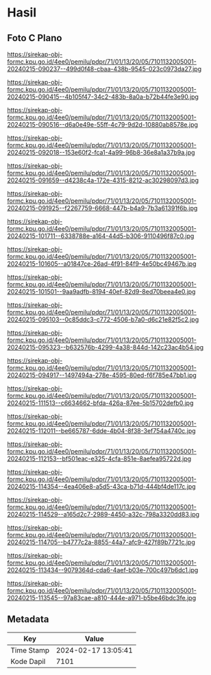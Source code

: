 # Hasil

## Foto C Plano

https://sirekap-obj-formc.kpu.go.id/4ee0/pemilu/pdpr/71/01/13/20/05/7101132005001-20240215-090237--499d0f48-cbaa-438b-9545-023c0973da27.jpg

https://sirekap-obj-formc.kpu.go.id/4ee0/pemilu/pdpr/71/01/13/20/05/7101132005001-20240215-090415--4b105f47-34c2-483b-8a0a-b72b44fe3e90.jpg

https://sirekap-obj-formc.kpu.go.id/4ee0/pemilu/pdpr/71/01/13/20/05/7101132005001-20240215-090516--d6a0e49e-55ff-4c79-9d2d-10880ab8578e.jpg

https://sirekap-obj-formc.kpu.go.id/4ee0/pemilu/pdpr/71/01/13/20/05/7101132005001-20240215-092018--153e60f2-fca1-4a99-96b8-36e8a1a37b9a.jpg

https://sirekap-obj-formc.kpu.go.id/4ee0/pemilu/pdpr/71/01/13/20/05/7101132005001-20240215-091659--d4238c4a-172e-4315-8212-ac30298097d3.jpg

https://sirekap-obj-formc.kpu.go.id/4ee0/pemilu/pdpr/71/01/13/20/05/7101132005001-20240215-091925--f2267759-6668-447b-b4a9-7b3a61391f6b.jpg

https://sirekap-obj-formc.kpu.go.id/4ee0/pemilu/pdpr/71/01/13/20/05/7101132005001-20240215-101711--6338788e-a164-44d5-b306-9110496f87c0.jpg

https://sirekap-obj-formc.kpu.go.id/4ee0/pemilu/pdpr/71/01/13/20/05/7101132005001-20240215-101605--a01847ce-26ad-4f91-84f9-4e50bc49467b.jpg

https://sirekap-obj-formc.kpu.go.id/4ee0/pemilu/pdpr/71/01/13/20/05/7101132005001-20240215-101501--9aa9adfb-8194-40ef-82d9-8ed70beea4e0.jpg

https://sirekap-obj-formc.kpu.go.id/4ee0/pemilu/pdpr/71/01/13/20/05/7101132005001-20240215-095103--0c85ddc3-c772-4506-b7a0-d6c21e82f5c2.jpg

https://sirekap-obj-formc.kpu.go.id/4ee0/pemilu/pdpr/71/01/13/20/05/7101132005001-20240215-095323--b632576b-4299-4a38-844d-142c23ac4b54.jpg

https://sirekap-obj-formc.kpu.go.id/4ee0/pemilu/pdpr/71/01/13/20/05/7101132005001-20240215-094917--1497494a-278e-4595-80ed-f6f785e47bb1.jpg

https://sirekap-obj-formc.kpu.go.id/4ee0/pemilu/pdpr/71/01/13/20/05/7101132005001-20240215-111513--c6634662-bfda-426a-87ee-5b15702defb0.jpg

https://sirekap-obj-formc.kpu.go.id/4ee0/pemilu/pdpr/71/01/13/20/05/7101132005001-20240215-112011--be665787-6dde-4b04-8f38-3ef754a4740c.jpg

https://sirekap-obj-formc.kpu.go.id/4ee0/pemilu/pdpr/71/01/13/20/05/7101132005001-20240215-112153--bf501eac-e325-4cfa-851e-8aefea95722d.jpg

https://sirekap-obj-formc.kpu.go.id/4ee0/pemilu/pdpr/71/01/13/20/05/7101132005001-20240215-114354--4ea406e8-a5d5-43ca-b71d-444bf4de117c.jpg

https://sirekap-obj-formc.kpu.go.id/4ee0/pemilu/pdpr/71/01/13/20/05/7101132005001-20240215-114529--a165d2c7-2989-4450-a32c-798a3320dd83.jpg

https://sirekap-obj-formc.kpu.go.id/4ee0/pemilu/pdpr/71/01/13/20/05/7101132005001-20240215-114705--b4777c2a-8855-44a7-afc9-427f89b7721c.jpg

https://sirekap-obj-formc.kpu.go.id/4ee0/pemilu/pdpr/71/01/13/20/05/7101132005001-20240215-113434--9079364d-cda6-4aef-b03e-700c497b6dc1.jpg

https://sirekap-obj-formc.kpu.go.id/4ee0/pemilu/pdpr/71/01/13/20/05/7101132005001-20240215-113545--97a83cae-a810-444e-a971-b5be46bdc3fe.jpg


## Metadata

| Key        | Value               |
| ---------- | ------------------- |
| Time Stamp | 2024-02-17 13:05:41 |
| Kode Dapil | 7101                |



